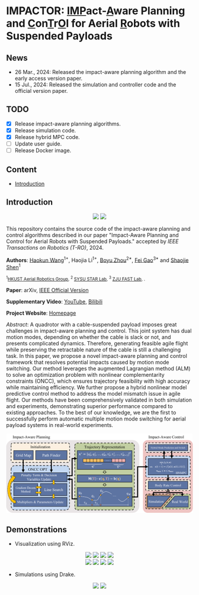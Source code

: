 # IMPACTOR: <u>IMP</u>act-<u>A</u>ware Planning and <u>C</u>on<u>T</u>r<u>O</u>l for Aerial <u>R</u>obots with Suspended Payloads
## News
- 26 Mar., 2024: Released the impact-aware planning algorithm and the early access version paper.
- 15 Jul., 2024: Released the simulation and controller code and the official version paper.
## TODO
- [x] Release impact-aware planning algorithms.
- [x] Release simulation code. 
- [x] Release hybrid MPC code.
- [ ] Update user guide.
- [ ] Release Docker image.
## Content
* [Introduction](#introduction)
## Introduction
<div align=center>
  <img src="images/gif-scenario_1.gif" width=400px>
  <img src="images/gif-scenario_2.gif" width=400px>
</div>

This repository contains the source code of the impact-aware planning and control algorithms described in our paper "Impact-Aware Planning and Control for Aerial Robots with Suspended Payloads." accepted by _IEEE Transactions on Robotics (T-RO)_, 2024.

__Authors__: [Haokun Wang](https://haokun-wang.com)<sup>1+</sup>, Haojia Li<sup>1+</sup>, [Boyu Zhou](https://boyuzhou.net/)<sup>2*</sup>, [Fei Gao](http://zju-fast.com/fei-gao/)<sup>3*</sup> and [Shaojie Shen](https://uav.hkust.edu.hk/group/)<sup>1</sup>

<small><sup>1</sup>[HKUST Aerial Robotics Group](https://uav.hkust.edu.hk/), <sup>2</sup> [SYSU STAR Lab](https://boyuzhou.net/), <sup>3</sup> [ZJU FAST Lab](http://zju-fast.com/), .</small>

__Paper__: arXiv, [IEEE Official Version](https://ieeexplore.ieee.org/abstract/document/10478625)

__Supplementary Video__: [YouTube](https://youtu.be/k_XGQyrNh9I?si=K2775t8ui0WClqqv), [Bilibili](https://www.bilibili.com/video/BV1zg4y1L7dC/?share_source=copy_web&vd_source=4a496bdfc1980dd80977a281d5c963c0)

__Project Website__: [Homepage](https://sites.google.com/view/suspended-payload/)

_Abstract_: A quadrotor with a cable-suspended payload imposes great challenges in impact-aware planning and control. This joint system has dual motion modes, depending on whether the cable is slack or not, and presents complicated dynamics. Therefore, generating feasible agile flight while preserving the retractable nature of the cable is still a challenging task. In this paper, we propose a novel impact-aware planning and control framework that resolves potential impacts caused by motion mode switching. Our method leverages the augmented Lagrangian method (ALM) to solve an optimization problem with nonlinear complementarity constraints (ONCC), which ensures trajectory feasibility with high accuracy while maintaining efficiency. We further propose a hybrid nonlinear model predictive control method to address the model mismatch issue in agile flight. Our methods have been comprehensively validated in both simulation and experiments, demonstrating superior performance compared to existing approaches. To the best of our knowledge, we are the first to successfully perform automatic multiple motion mode switching for aerial payload systems in real-world experiments.

![SystemDiagram](images/fig-system_diagram.png)

## Demonstrations
- Visualization using RViz.
<div align=center>
  <img src="images/gif-benchmark_0.gif" width=200px>
  <img src="images/gif-benchmark_1.gif" width=200px>
  <img src="images/gif-benchmark_2.gif" width=200px>
  <img src="images/gif-benchmark_3.gif" width=200px>
</div>
<div align=center>
  <img src="images/gif-benchmark_4.gif" width=200px>
  <img src="images/gif-benchmark_5.gif" width=200px>
  <img src="images/gif-benchmark_6.gif" width=200px>
  <img src="images/gif-benchmark_7.gif" width=200px>
</div>

- Simulations using Drake.
<div align=center>
  <img src="images/gif-sim_scenario_1.gif" width=400px>
  <img src="images/gif-sim_scenario_2.gif" width=400px>
</div>